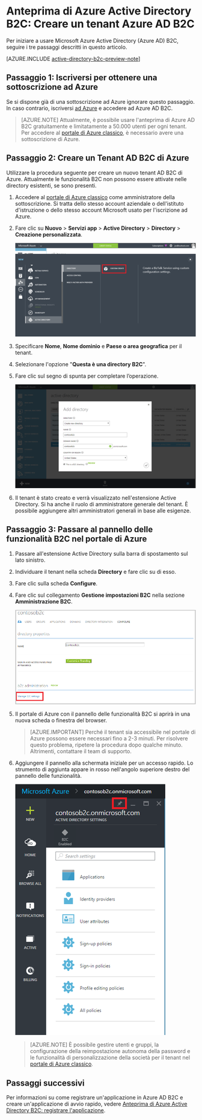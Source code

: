 <properties
	pageTitle="Anteprima di Azure Active Directory B2C: Creare un tenant di Azure Active Directory B2C | Microsoft Azure"
	description="Un argomento su come creare un tenant di Azure Active Directory B2C"
	services="active-directory-b2c"
	documentationCenter=""
	authors="swkrish"
	manager="msmbaldwin"
	editor="bryanla"/>

<tags
	ms.service="active-directory-b2c"
	ms.workload="identity"
	ms.tgt_pltfrm="na"
	ms.devlang="na"
	ms.topic="get-started-article"
	ms.date="05/16/2016"
	ms.author="swkrish"/>

# Anteprima di Azure Active Directory B2C: Creare un tenant Azure AD B2C

Per iniziare a usare Microsoft Azure Active Directory (Azure AD) B2C, seguire i tre passaggi descritti in questo articolo.

[AZURE.INCLUDE [active-directory-b2c-preview-note](../../includes/active-directory-b2c-preview-note.md)]

## Passaggio 1: Iscriversi per ottenere una sottoscrizione ad Azure

Se si dispone già di una sottoscrizione ad Azure ignorare questo passaggio. In caso contrario, iscriversi [ad Azure](../active-directory/sign-up-organization.md) e accedere ad Azure AD B2C.

> [AZURE.NOTE]
Attualmente, è possibile usare l'anteprima di Azure AD B2C gratuitamente e limitatamente a 50.000 utenti per ogni tenant. Per accedere al [portale di Azure classico](http://manage.windowsazure.com/), è necessario avere una sottoscrizione di Azure.

## Passaggio 2: Creare un Tenant AD B2C di Azure

Utilizzare la procedura seguente per creare un nuovo tenant AD B2C di Azure. Attualmente le funzionalità B2C non possono essere attivate nelle directory esistenti, se sono presenti.

1. Accedere al [portale di Azure classico](https://manage.windowsazure.com/) come amministratore della sottoscrizione. Si tratta dello stesso account aziendale o dell'istituto d'istruzione o dello stesso account Microsoft usato per l'iscrizione ad Azure.
2. Fare clic su **Nuovo** > **Servizi app** > **Active Directory** > **Directory** > **Creazione personalizzata**.

    ![Schermata di inizio della creazione di un tenant](./media/active-directory-b2c-get-started/new-directory.png)

3. Specificare **Nome**, **Nome dominio** e **Paese o area geografica** per il tenant.
4. Selezionare l'opzione "**Questa è una directory B2C**".
5. Fare clic sul segno di spunta per completare l’operazione.

    ![Schermata dell'opzione per la creazione di una directory B2C](./media/active-directory-b2c-get-started/create-b2c-directory.png)

6. Il tenant è stato creato e verrà visualizzato nell'estensione Active Directory. Si ha anche il ruolo di amministratore generale del tenant. È possibile aggiungere altri amministratori generali in base alle esigenze.

## Passaggio 3: Passare al pannello delle funzionalità B2C nel portale di Azure

1. Passare all'estensione Active Directory sulla barra di spostamento sul lato sinistro.
2. Individuare il tenant nella scheda **Directory** e fare clic su di esso.
3. Fare clic sulla scheda **Configure**.
4. Fare clic sul collegamento **Gestione impostazioni B2C** nella sezione **Amministrazione B2C**.

    ![Schermata della configurazione della directory per B2C](./media/active-directory-b2c-get-started/b2c-directory-configure-tab.png)

5. Il portale di Azure con il pannello delle funzionalità B2C si aprirà in una nuova scheda o finestra del browser.

    > [AZURE.IMPORTANT]
    Perché il tenant sia accessibile nel portale di Azure possono essere necessari fino a 2-3 minuti. Per risolvere questo problema, ripetere la procedura dopo qualche minuto. Altrimenti, contattare il team di supporto.

6. Aggiungere il pannello alla schermata iniziale per un accesso rapido. Lo strumento di aggiunta appare in rosso nell'angolo superiore destro del pannello delle funzionalità.

    ![Schermata del pannello delle funzioni B2C](./media/active-directory-b2c-get-started/b2c-features-blade.png)

    > [AZURE.NOTE]
    È possibile gestire utenti e gruppi, la configurazione della reimpostazione autonoma della password e le funzionalità di personalizzazione della società per il tenant nel [portale di Azure classico](https://manage.windowsazure.com/).

## Passaggi successivi

Per informazioni su come registrare un'applicazione in Azure AD B2C e creare un'applicazione di avvio rapido, vedere [Anteprima di Azure Active Directory B2C: registrare l'applicazione](active-directory-b2c-app-registration.md).

<!---HONumber=AcomDC_0518_2016-->